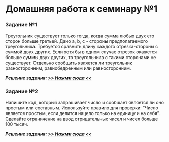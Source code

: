 # Домашняя работа к семинару №1

### Задание №1
Треугольник существует только тогда, когда сумма любых двух его сторон больше третьей. Дано a, b, c - стороны 
предполагаемого треугольника. Требуется сравнить длину каждого отрезка-стороны с суммой двух других. Если хотя бы в 
одном случае отрезок окажется больше суммы двух других, то треугольника с такими сторонами не существует. Отдельно 
сообщить является ли треугольник разносторонним, равнобедренным или равносторонним.

***Решение задания: [>> Нажми сюда <<](task_1.py)***

### Задание №2
Напишите код, который запрашивает число и сообщает является ли оно простым или составным. Используйте правило для 
проверки: “Число является простым, если делится нацело только на единицу и на себя”. Сделайте ограничение на ввод 
отрицательных чисел и чисел больше 100 тысяч.

***Решение задания: [>> Нажми сюда <<](task_2.py)***
